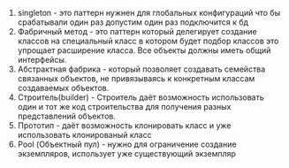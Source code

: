 1. singleton - это паттерн нужнен для глобальных конфигураций что бы срабатывали один раз допустим один раз подключится к бд
2. Фабричный метод - это паттерн который делегирует создание классов на специальный класс в котором будет подбор классов это упрощает расширение класса. Все объекты должны иметь общий интерфейсы.
3. Абстрактная фабрика  - который позволяет создавать семейства связанных объектов, не привязываясь к конкретным классам создаваемых объектов.
4. Строитель(builder) - Строитель даёт возможность использовать один и тот же код строительства для получения разных представлений объектов.
5. Прототип - даёт возможность клонировать класс и уже использовать клонированый класс
6. Pool (Объектный пул) - нужно для ограничение создание экземпляров, использует уже существующий экземпляр